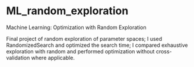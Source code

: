 # ML_random_exploration
Machine Learning: Optimization with Random Exploration

Final project of random exploration of parameter spaces;
I used RandomizedSearch and optimized the search time;
I compared exhaustive exploration with random and performed optimization without cross-validation where applicable.
